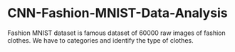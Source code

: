 # CNN-Fashion-MNIST-Data-Analysis
Fashion MNIST dataset is famous dataset of 60000 raw images of fashion clothes. We have to categories and identify the type of clothes.
